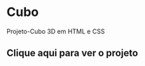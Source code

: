 # Cubo
 Projeto-Cubo 3D em HTML e CSS

<h2><a href"https://evertonroy.github.io/Cubo/cubo.html">Clique aqui para ver o projeto</a></h2>
